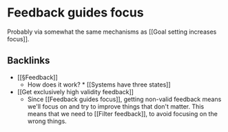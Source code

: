 # Feedback guides focus
Probably via somewhat the same mechanisms as [[Goal setting increases focus]].

## Backlinks
* [[§Feedback]]
	* How does it work?
	\* [[Systems have three states]]
* [[Get exclusively high validity feedback]]
	* Since [[Feedback guides focus]], getting non-valid feedback means we'll focus on and try to improve things that don't matter. This means that we need to [[Filter feedback]], to avoid focusing on the wrong things.

<!-- {BearID:D274D981-8940-422E-AC46-C143D62777F0-32756-00002174F3384E94} -->
